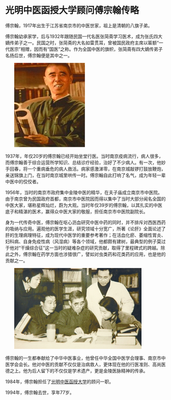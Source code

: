# 光明中医函授大学顾问傅宗翰传略

傅宗翰，1917年出生于江苏省南京市的中医世家，祖上是清朝的八旗子弟。

傅宗翰幼承家学，后与1932年跟随民国一代名医张简斋学习医术，成为张氏四大嫡传弟子之一。民国之时，张简斋的大名如雷贯耳，曾被国民政府主席以匾额“一代医宗”相赠，因而有“国医”之称。作为全国中医的旗帜，张简斋有四大嫡传弟子名扬后世，傅宗翰便是其中之一。

　　![img](img/20190624161400ad11fe.jpg)

1937年，年仅20岁的傅宗翰已经开始坐堂行医。当时南京疫病流行，病人很多，而傅宗翰善于综合运营所学知识、总结诊疗经验，治好了不少病人。有一次，他妙手回春，将一个重病垂危的病人救活。病家感激涕零，在南京城敲锣打鼓放鞭炮，亲送锦旗上门，在当时南京城里哄传一时。傅宗翰自此打响了名气，成为年轻一辈中医中的佼佼者。

1956年，当时的南京市政府集中金陵中医的精华，在夫子庙成立南京市中医院。由于南京曾为民国政府首都，南京市中医院因而得以集中了当时大部分闻名全国的中医大家，堪称星辉灿烂，蔚为大观。当时年仅39岁的傅宗翰，以其扎实的中医底子和精湛的医术，赢得众中医大家的敬服，担任南京市中医院副院长。

身为一代传奇中医，傅宗翰在呕心沥血研究中医中药的同时，并不排斥对西医西药的吸纳与应用。遍观他的医学生涯，研究领域十分宽广，所著《论肝》全面论述了肝的生理病理特征，成为现代中医学的重要参考著作；在活血化瘀、萎缩性胃炎、妇科病、自身免疫性病（风湿病）等各个领域，他都颇有建树，最典型的例子莫过于他对“干燥综合征”这一当时的疑难杂症的研究贡献，取得了里程碑式的跨越。除此之外，傅宗翰在药学方面也涉猎很广，譬如对虫类药和花类药的应用，也是他的贡献之一。

　　![img](img/20190624161400722fea.jpg)

傅宗翰的一生都奉献给了中华中医事业，他曾任中华全国中医学会理事、南京市中医学会会长。他对中医的贡献不仅仅是治病救人，更体现在他的行医准则、高尚医德之上。他为后人留下的不仅仅是学术遗产，更是金陵医脉精神的传承。

1984年，傅宗翰担任了[光明中医函授大学](http://www.gmzywx.com/)的顾问一职。

1994年，傅宗翰去世，享年77岁。
